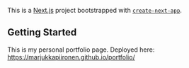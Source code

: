 This is a [Next.js](https://nextjs.org/) project bootstrapped with [`create-next-app`](https://github.com/vercel/next.js/tree/canary/packages/create-next-app).

## Getting Started

This is my personal portfolio page. Deployed here: https://marjukkapiironen.github.io/portfolio/
